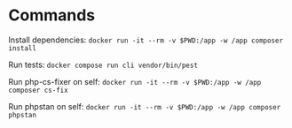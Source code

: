 # Commands

Install dependencies:
`docker run -it --rm -v $PWD:/app -w /app composer install`

Run tests:
`docker compose run cli vendor/bin/pest`

Run php-cs-fixer on self:
`docker run -it --rm -v $PWD:/app -w /app composer cs-fix`

Run phpstan on self:
`docker run -it --rm -v $PWD:/app -w /app composer phpstan`
